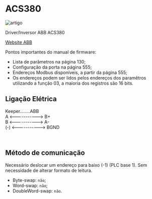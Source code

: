 # ACS380

![artigo](https://cdn.productimages.abb.com/9PAA00000023915_400x400.jpg)

Driver/Inversor ABB ACS380

[Website ABB](https://new.abb.com/drives/pt/baixa-tensao-ac/fabricantes-de-maquinas/acs380)

Pontos importantes do manual de firmware:
- Lista de parâmetros na página 130;
- Configuração da porta na página 555;
- Endereços Modbus disponíveis, a partir da página 555;
- Os endereços podem ser lidos pelos endereços dos paramêtros utilizando a função 03, a maioria dos registros são 16 bits.

## Ligação Elétrica

Keeper........ABB <br/>
A <-----------> B+ <br/>
B <-----------> A- <br/>
(-) <-----------> BGND

<br/>

## Método de comunicação
Necessário deslocar um endereço para baixo (-1) (PLC base 1). Sem necessidade de alterar formato de leitura.
- Byte-swap: `não`;
- Word-swap: `não`;
- DoubleWord-swap: `não`.